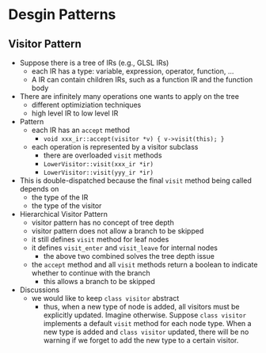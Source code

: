 Desgin Patterns
===============

## Visitor Pattern

* Suppose there is a tree of IRs (e.g., GLSL IRs)
  * each IR has a type: variable, expression, operator, function, ...
  * A IR can contain children IRs, such as a function IR and the function body
* There are infinitely many operations one wants to apply on the tree
  * different optimiziation techniques
  * high level IR to low level IR
* Pattern
  * each IR has an `accept` method
    * `void xxx_ir::accept(visitor *v) { v->visit(this); }`
  * each operation is represented by a visitor subclass
    * there are overloaded `visit` methods
    * `LowerVisitor::visit(xxx_ir *ir)`
    * `LowerVisitor::visit(yyy_ir *ir)`
* This is double-dispatched because the final `visit` method being called
  depends on
  * the type of the IR
  * the type of the visitor
* Hierarchical Visitor Pattern
  * visitor pattern has no concept of tree depth
  * visitor pattern does not allow a branch to be skipped
  * it still defines `visit` method for leaf nodes
  * it defines `visit_enter` and `visit_leave` for internal nodes
    * the above two combined solves the tree depth issue
  * the `accept` method and all `visit` methods return a boolean to indicate
    whether to continue with the branch
    * this allows a branch to be skipped
* Discussions
  * we would like to keep `class visitor` abstract
    * thus, when a new type of node is added, all visitors must be explicitly
      updated.  Imagine otherwise.  Suppose `class visitor` implements a default
      `visit` method for each node type.  When a new type is added and
      `class visitor` updated, there will be no warning if we forget to add the
      new type to a certain visitor.
